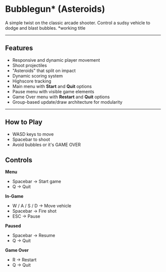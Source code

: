 # Bubblegun* (Asteroids)
A simple twist on the classic arcade shooter. Control a sudsy vehicle to dodge and blast bubbles.
*working title
___


## Features
- Responsive and dynamic player movement
- Shoot projectiles
- "Asteroids" that split on impact
- Dynamic scoring system
- Highscore tracking
- Main menu with **Start** and **Quit** options
- Pause menu with visible game elements
- Game Over menu with **Restart** and **Quit** options
- Group-based update/draw architecture for modularity

___

## How to Play
- WASD keys to move
- Spacebar to shoot
- Avoid bubbles or it's GAME OVER

## Controls

**Menu**
- Spacebar → Start game
- Q → Quit

**In-Game**
- W / A / S / D → Move vehicle
- Spacebar → Fire shot
- ESC → Pause

**Paused**
- Spacebar → Resume
- Q → Quit

**Game Over**
- R → Restart
- Q → Quit 
